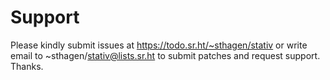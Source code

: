 # Support

Please kindly submit issues at https://todo.sr.ht/~sthagen/stativ or write email to ~sthagen/stativ@lists.sr.ht to submit patches and request support. Thanks.
